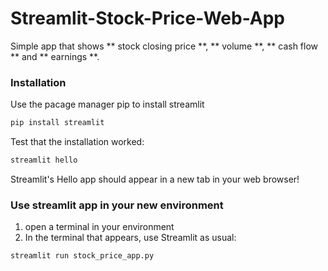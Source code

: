 # Streamlit-Stock-Price-Web-App

Simple app that shows ** stock closing price **, ** volume **, ** cash flow ** and ** earnings **.

### Installation
Use the pacage manager pip to install streamlit

```bash
pip install streamlit
```

Test that the installation worked:
```bash
streamlit hello
```
Streamlit's Hello app should appear in a new tab in your web browser!

### Use streamlit app in your new environment
1. open a terminal in your environment
2. In the terminal that appears, use Streamlit as usual:
```bash
streamlit run stock_price_app.py
```